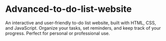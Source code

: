 # Advanced-to-do-list-website
An interactive and user-friendly to-do list website, built with HTML, CSS, and JavaScript. Organize your tasks, set reminders, and keep track of your progress. Perfect for personal or professional use.
